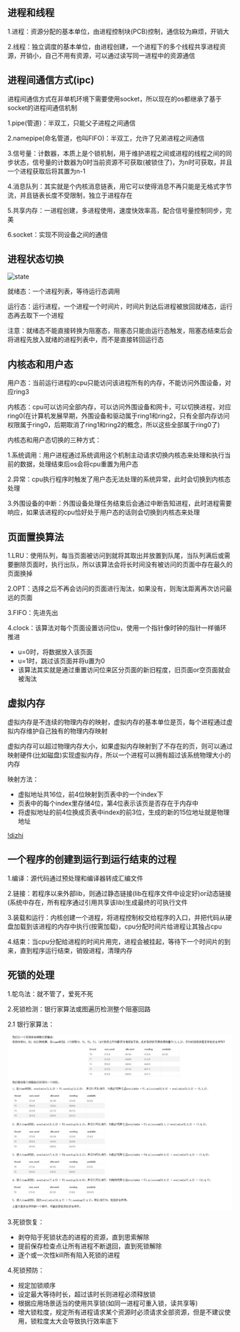 ## 进程和线程

1.进程：资源分配的基本单位，由进程控制块(PCB)控制，通信较为麻烦，开销大

2.线程：独立调度的基本单位，由进程创建，一个进程下的多个线程共享进程资源，开销小，自己不用有资源，可以通过读写同一进程中的资源通信

## 进程间通信方式(ipc)

进程间通信方式在非单机环境下需要使用socket，所以现在的os都继承了基于socket的进程间通信机制

1.pipe(管道)：半双工，只能父子进程之间通信

2.namepipe(命名管道，也叫FIFO)：半双工，允许了兄弟进程之间通信

3.信号量：计数器，本质上是个锁机制，用于维护进程之间或进程的线程之间的同步状态，信号量的计数器为0时当前资源不可获取(被锁住了)，为n时可获取，并且一个进程获取后将其置为n-1

4.消息队列：其实就是个内核消息链表，用它可以使得消息不再只能是无格式字节流，并且链表长度不受限制，独立于进程存在

5.共享内存：一进程创建，多进程使用，速度快效率高，配合信号量控制同步，完美

6.socket：实现不同设备之间的通信

## 进程状态切换

![state](https://s1.ax1x.com/2018/11/27/FE8Sfg.png)

就绪态：一个进程列表，等待运行态调用

运行态：运行进程，一个进程一个时间片，时间片到达后进程被放回就绪态，运行态再去取下一个进程

注意：就绪态不能直接转换为阻塞态，阻塞态只能由运行态触发，阻塞态结束后会将进程先放入就绪的进程列表中，而不是直接转回运行态

## 内核态和用户态

用户态：当前运行进程的cpu只能访问该进程所有的内存，不能访问外围设备，对应ring3

内核态：cpu可以访问全部内存，可以访问外围设备和网卡，可以切换进程，对应ring0(在计算机发展早期，外围设备和驱动属于ring1和ring2，只有全部内存访问权限属于ring0，后期取消了ring1和ring2的概念，所以这些全部属于ring0了)

内核态和用户态切换的三种方式：

1.系统调用：用户进程通过系统调用这个机制主动请求切换内核态来处理和执行当前的数据，处理结束后os会将cpu重置为用户态

2.异常：cpu执行程序时触发了用户态无法处理的系统异常，此时会切换到内核态处理

3.外围设备的中断：外围设备处理任务结束后会通过中断告知进程，此时进程需要响应，如果该进程的cpu恰好处于用户态的话则会切换到内核态来处理

## 页面置换算法

1.LRU：使用队列，每当页面被访问到就将其取出并放置到队尾，当队列满后或需要删除页面时，执行出队，所以该算法会将长时间没有被访问的页面中存在最久的页面换掉

2.OPT：选择之后不再会访问的页面进行淘汰，如果没有，则淘汰距离再次访问最远的页面

3.FIFO：先进先出

4.clock：该算法对每个页面设置访问位u，使用一个指针像时钟的指针一样循环推进
  - u=0时，将数据放入该页面
  - u=1时，跳过该页面并将u置为0
  - 该算法其实就是通过重置访问位来区分页面的新旧程度，旧页面or空页面就会被淘汰

## 虚拟内存

虚拟内存是不连续的物理内存的映射，虚拟内存的基本单位是页，每个进程通过虚拟内存维护自己独有的物理内存映射

虚拟内存可以超过物理内存大小，如果虚拟内存映射到了不存在的页，则可以通过映射硬件(比如磁盘)实现虚拟内存，所以一个进程可以拥有超过该系统物理大小的内存

映射方法：
  - 虚拟地址共16位，前4位映射到页表中的一个index下
  - 页表中的每个index里存储4位，第4位表示该页是否存在于内存中
  - 将虚拟地址的前4位换成页表中index的前3位，生成的新的15位地址就是物理地址

[!dizhi](https://camo.githubusercontent.com/1f3a60c6aaac33dd000b9d6a39069d3ddaf2bb04c22b8bcda782eca707eb64fe/68747470733a2f2f63732d6e6f7465732d313235363130393739362e636f732e61702d6775616e677a686f752e6d7971636c6f75642e636f6d2f63663433383661312d353863392d346563612d613137662d6531326231653937373065622e706e67)

## 一个程序的创建到运行到运行结束的过程

1.编译：源代码通过预处理和编译器转成汇编文件

2.链接：若程序以来外部lib，则通过静态链接(lib在程序文件中设定好)or动态链接(系统中存在，所有程序通过引用共享该lib)生成最终的可执行文件

3.装载和运行：内核创建一个进程，将进程控制权交给程序的入口，并把代码从硬盘加载到该进程的内存中执行(按需加载)，cpu分配时间片给进程让其独占cpu

4.结束：当cpu分配给进程的时间片用完，进程会被挂起，等待下一个时间片的到来，直到程序运行结束，销毁进程，清理内存

## 死锁的处理

1.鸵鸟法：就不管了，爱死不死

2.死锁检测：银行家算法或图遍历检测整个阻塞回路

2.1 银行家算法：

![bank](https://github.com/einQimiaozi/java_notebook_recite_version/blob/main/img/bank.jpg)

3.死锁恢复：
  - 剥夺陷于死锁状态的进程的资源，直到思索解除
  - 提前保存检查点让所有进程不断退回，直到死锁解除
  - 逐个或一次性kill所有陷入死锁的进程

4.死锁预防：
  - 规定加锁顺序
  - 设定最大等待时长，超过该时长则进程必须释放锁
  - 根据应用场景适当的使用共享锁(如同一进程可重入锁，读共享等)
  - 增大锁粒度，规定所有进程请求某个资源时必须请求全部资源，但是不建议使用，锁粒度太大会导致执行效率底下


